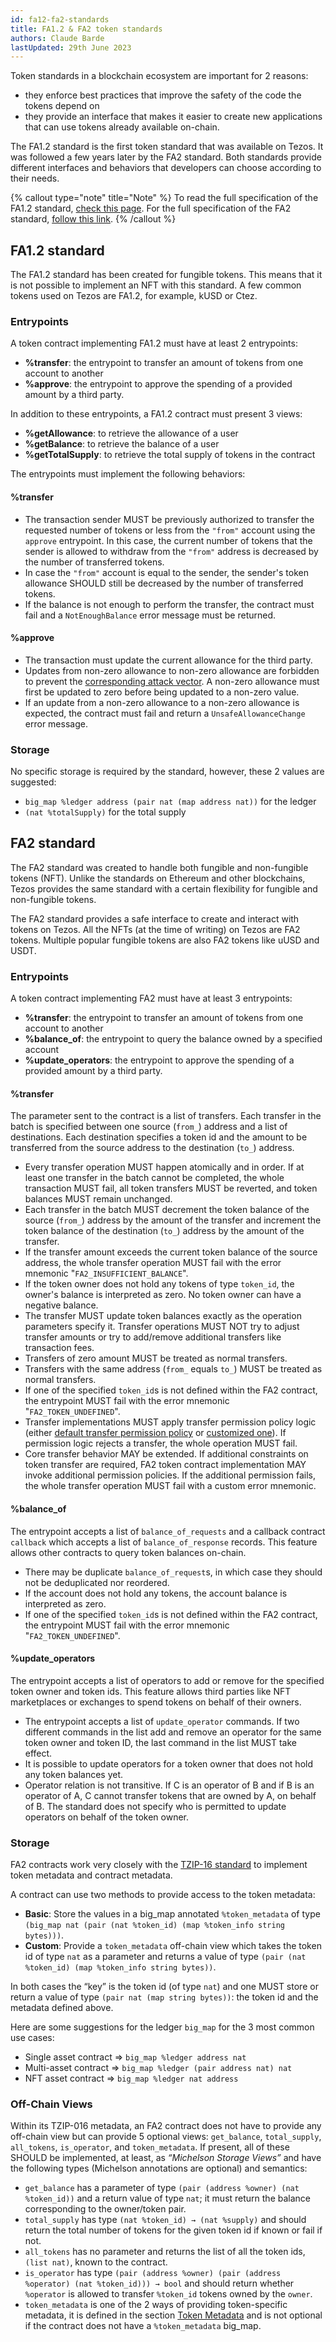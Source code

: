 ```yaml
---
id: fa12-fa2-standards
title: FA1.2 & FA2 token standards
authors: Claude Barde
lastUpdated: 29th June 2023
---
```


Token standards in a blockchain ecosystem are important for 2 reasons:
- they enforce best practices that improve the safety of the code the tokens depend on
- they provide an interface that makes it easier to create new applications that can use tokens already available on-chain.

The FA1.2 standard is the first token standard that was available on Tezos. It was followed a few years later by the FA2 standard. Both standards provide different interfaces and behaviors that developers can choose according to their needs.

{% callout type="note" title="Note" %}
To read the full specification of the FA1.2 standard, [check this page](https://gitlab.com/tezos/tzip/-/blob/master/proposals/tzip-7/tzip-7.md). For the full specification of the FA2 standard, [follow this link](https://gitlab.com/tezos/tzip/-/blob/master/proposals/tzip-12/tzip-12.md).
{% /callout %}

## FA1.2 standard
The FA1.2 standard has been created for fungible tokens. This means that it is not possible to implement an NFT with this standard. A few common tokens used on Tezos are FA1.2, for example, kUSD or Ctez.

### Entrypoints
A token contract implementing FA1.2 must have at least 2 entrypoints:
- **%transfer**: the entrypoint to transfer an amount of tokens from one account to another
- **%approve**: the entrypoint to approve the spending of a provided amount by a third party.

In addition to these entrypoints, a FA1.2 contract must present 3 views:
- **%getAllowance**: to retrieve the allowance of a user
- **%getBalance**: to retrieve the balance of a user
- **%getTotalSupply**: to retrieve the total supply of tokens in the contract

The entrypoints must implement the following behaviors:
#### %transfer
- The transaction sender MUST be previously authorized to transfer the requested number of tokens or less from the `"from"` account using the `approve` entrypoint. In this case, the current number of tokens that the sender is allowed to withdraw from the `"from"` address is decreased by the number of transferred tokens.
- In case the `"from"` account is equal to the sender, the sender's token allowance SHOULD still be decreased by the number of transferred tokens.
- If the balance is not enough to perform the transfer, the contract must fail and a `NotEnoughBalance` error message must be returned.

#### %approve
- The transaction must update the current allowance for the third party.
- Updates from non-zero allowance to non-zero allowance are forbidden to prevent the [corresponding attack vector](https://docs.google.com/document/d/1YLPtQxZu1UAvO9cZ1O2RPXBbT0mooh4DYKjA_jp-RLM/edit). A non-zero allowance must first be updated to zero before being updated to a non-zero value.
- If an update from a non-zero allowance to a non-zero allowance is expected, the contract must fail and return a `UnsafeAllowanceChange` error message.

### Storage
No specific storage is required by the standard, however, these 2 values are suggested:
- `big_map %ledger address (pair nat (map address nat))` for the ledger
- `(nat %totalSupply)` for the total supply

## FA2 standard

The FA2 standard was created to handle both fungible and non-fungible tokens (NFT). Unlike the standards on Ethereum and other blockchains, Tezos provides the same standard with a certain flexibility for fungible and non-fungible tokens.

The FA2 standard provides a safe interface to create and interact with tokens on Tezos. All the NFTs (at the time of writing) on Tezos are FA2 tokens. Multiple popular fungible tokens are also FA2 tokens like uUSD and USDT.

### Entrypoints
A token contract implementing FA2 must have at least 3 entrypoints:
- **%transfer**: the entrypoint to transfer an amount of tokens from one account to another
- **%balance_of**: the entrypoint to query the balance owned by a specified account
- **%update_operators**: the entrypoint to approve the spending of a provided amount by a third party.

#### %transfer
The parameter sent to the contract is a list of transfers. Each transfer in the batch is specified between one source (`from_`) address and a list of destinations. Each destination specifies a token id and the
amount to be transferred from the source address to the destination (`to_`) address.

- Every transfer operation MUST happen atomically and in order. If at least one transfer in the batch cannot be completed, the whole transaction MUST fail, all token transfers MUST be reverted, and token balances MUST remain unchanged.
- Each transfer in the batch MUST decrement the token balance of the source (`from_`) address by the amount of the transfer and increment the token balance of the destination (`to_`) address by the amount of the transfer.
- If the transfer amount exceeds the current token balance of the source address, the whole transfer operation MUST fail with the error mnemonic "`FA2_INSUFFICIENT_BALANCE`".
- If the token owner does not hold any tokens of type `token_id`, the owner's balance is interpreted as zero. No token owner can have a negative balance.
- The transfer MUST update token balances exactly as the operation parameters specify it. Transfer operations MUST NOT try to adjust transfer amounts or try to add/remove additional transfers like transaction fees.
- Transfers of zero amount MUST be treated as normal transfers.
- Transfers with the same address (`from_` equals `to_`) MUST be treated as normal transfers.
- If one of the specified `token_id`s is not defined within the FA2 contract, the entrypoint MUST fail with the error mnemonic "`FA2_TOKEN_UNDEFINED`".
- Transfer implementations MUST apply transfer permission policy logic (either [default transfer permission policy](https://gitlab.com/tezos/tzip/-/blob/master/proposals/tzip-12/tzip-12.md#default-transfer-permission-policy) or [customized one](https://gitlab.com/tezos/tzip/-/blob/master/proposals/tzip-12/permissions-policy.md#customizing-transfer-permission-policy)). If permission logic rejects a transfer, the whole operation MUST fail.
- Core transfer behavior MAY be extended. If additional constraints on token transfer are required, FA2 token contract implementation MAY invoke additional permission policies. If the additional permission fails, the whole transfer operation MUST fail with a custom error mnemonic.

#### %balance_of
The entrypoint accepts a list of `balance_of_requests` and a callback contract `callback` which accepts a list of `balance_of_response` records. This feature allows other contracts to query token balances on-chain.
- There may be duplicate `balance_of_request`s, in which case they should not be deduplicated nor reordered.
- If the account does not hold any tokens, the account balance is interpreted as zero.
- If one of the specified `token_id`s is not defined within the FA2 contract, the entrypoint MUST fail with the error mnemonic "`FA2_TOKEN_UNDEFINED`".

#### %update_operators
The entrypoint accepts a list of operators to add or remove for the specified token owner and token ids. This feature allows third parties like NFT marketplaces or exchanges to spend tokens on behalf of their owners.
- The entrypoint accepts a list of `update_operator` commands. If two different commands in the list add and remove an operator for the same token owner and token ID, the last command in the list MUST take effect.
- It is possible to update operators for a token owner that does not hold any token balances yet.
- Operator relation is not transitive. If C is an operator of B and if B is an operator of A, C cannot transfer tokens that are owned by A, on behalf of B.
The standard does not specify who is permitted to update operators on behalf of the token owner.

### Storage
FA2 contracts work very closely with the [TZIP-16 standard](https://gitlab.com/tezos/tzip/-/blob/master/proposals/tzip-16/tzip-16.md) to implement token metadata and contract metadata.

A contract can use two methods to provide access to the token metadata:
- **Basic**: Store the values in a big_map annotated `%token_metadata` of type `(big_map nat (pair (nat %token_id) (map %token_info string bytes)))`.
- **Custom**: Provide a `token_metadata` off-chain view which takes the token id of type `nat` as a parameter and returns a value of type `(pair (nat %token_id) (map %token_info string bytes))`.

In both cases the “key” is the token id (of type `nat`) and one MUST store or return a value of type `(pair nat (map string bytes))`: the token id and the metadata defined above.

Here are some suggestions for the ledger `big_map` for the 3 most common use cases:
- Single asset contract => `big_map %ledger address nat`
- Multi-asset contract  => `big_map %ledger (pair address nat) nat`
- NFT asset contract    => `big_map %ledger nat address`

### Off-Chain Views
Within its TZIP-016 metadata, an FA2 contract does not have to provide any off-chain view but can provide 5 optional views: `get_balance`, `total_supply`, `all_tokens`, `is_operator`, and `token_metadata`. If present, all of these SHOULD be implemented, at least, as *“Michelson Storage Views”* and have the following types (Michelson annotations are optional) and semantics:

- `get_balance` has a parameter of type `(pair (address %owner) (nat %token_id))` and a return value of type `nat`; it must return the balance corresponding to the owner/token pair.
- `total_supply` has type `(nat %token_id) → (nat %supply)` and should return the total number of tokens for the given token id if known or fail if not.
- `all_tokens` has no parameter and returns the list of all the token ids, `(list nat)`, known to the contract.
- `is_operator` has type `(pair (address %owner) (pair (address %operator) (nat %token_id))) → bool` and should return whether `%operator` is allowed to transfer `%token_id` tokens owned by the `owner`.
- `token_metadata` is one of the 2 ways of providing token-specific metadata, it is defined in the section [Token Metadata](https://gitlab.com/tezos/tzip/-/blob/master/proposals/tzip-12/tzip-12.md#token-metadata) and is not optional if the contract does not have a `%token_metadata` big_map.
